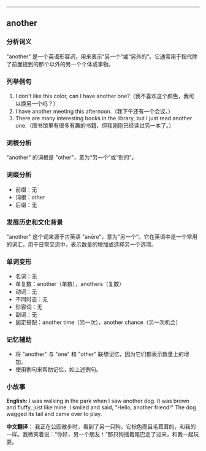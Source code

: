 
---------------
## another
### 分析词义
"another" 是一个英语形容词，用来表示“另一个”或“另外的”。它通常用于指代除了前面提到的那个以外的另一个个体或事物。

### 列举例句
1. I don't like this color, can I have another one?（我不喜欢这个颜色，我可以换另一个吗？）
2. I have another meeting this afternoon.（我下午还有一个会议。）
3. There are many interesting books in the library, but I just read another one.（图书馆里有很多有趣的书籍，但我刚刚已经读过另一本了。）

### 词根分析
"another" 的词根是 "other"，意为“另一个”或“别的”。

### 词缀分析
- 前缀：无
- 词根：other
- 后缀：无

### 发展历史和文化背景
"another" 这个词来源于古英语 "anēre"，意为“另一个”。它在英语中是一个常用的词汇，用于日常交流中，表示数量的增加或选择另一个选项。

### 单词变形
- 名词：无
- 单复数：another（单数），anothers（复数）
- 动词：无
- 不同时态：无
- 形容词：无
- 副词：无
- 固定搭配：another time（另一次），another chance（另一次机会）

### 记忆辅助
- 将 "another" 与 "one" 和 "other" 联想记忆，因为它们都表示数量上的增加。
- 使用例句来帮助记忆，如上述例句。

### 小故事
**English:**
I was walking in the park when I saw another dog. It was brown and fluffy, just like mine. I smiled and said, "Hello, another friend!" The dog wagged its tail and came over to play.

**中文翻译：**
我正在公园散步时，看到了另一只狗。它棕色而且毛茸茸的，和我的一样。我微笑着说：“你好，另一个朋友！”那只狗摇着尾巴走了过来，和我一起玩耍。

